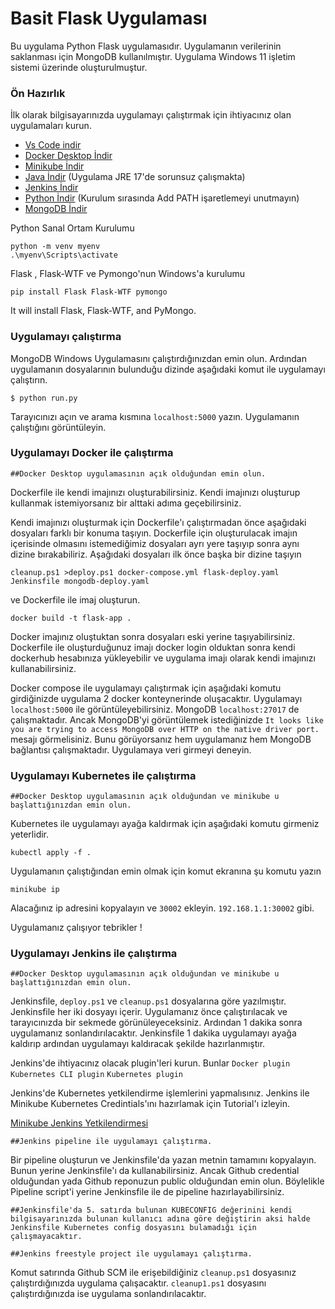 # Basit Flask Uygulaması

Bu uygulama Python Flask uygulamasıdır. Uygulamanın verilerinin saklanması için MongoDB kullanılmıştır. Uygulama Windows 11 işletim sistemi üzerinde oluşturulmuştur.

### Ön Hazırlık

İlk olarak bilgisayarınızda uygulamayı çalıştırmak için ihtiyacınız olan uygulamaları kurun.

- [Vs Code indir](https://code.visualstudio.com/)
- [Docker Desktop İndir](https://www.docker.com/products/docker-desktop/)
- [Minikube İndir](https://minikube.sigs.k8s.io/docs/)
- [Java İndir](https://www.oracle.com/tr/java/technologies/downloads/#java17) (Uygulama JRE 17'de sorunsuz çalışmakta)
- [Jenkins İndir](https://www.jenkins.io/)
- [Python İndir](https://www.python.org/downloads/) (Kurulum sırasında Add PATH işaretlemeyi unutmayın)
- [MongoDB İndir](https://www.mongodb.com/docs/manual/tutorial/install-mongodb-on-windows/)


Python Sanal Ortam Kurulumu

```
python -m venv myenv
.\myenv\Scripts\activate
```
Flask , Flask-WTF ve Pymongo'nun Windows'a kurulumu

```
pip install Flask Flask-WTF pymongo
```

It will install Flask, Flask-WTF, and PyMongo.

### Uygulamayı çalıştırma

MongoDB Windows Uygulamasını çalıştırdığınızdan emin olun. Ardından uygulamanın dosyalarının bulunduğu dizinde aşağıdaki komut ile uygulamayı çalıştırın.

```
$ python run.py
```

Tarayıcınızı açın ve arama kısmına `localhost:5000` yazın. Uygulamanın çalıştığını görüntüleyin.

### Uygulamayı Docker ile çalıştırma

`##Docker Desktop uygulamasının açık olduğundan emin olun.`

Dockerfile ile kendi imajınızı oluşturabilirsiniz. Kendi imajınızı oluşturup kullanmak istemiyorsanız bir alttaki adıma geçebilirsiniz.

Kendi imajınızı oluşturmak için Dockerfile'ı çalıştırmadan önce aşağıdaki dosyaları farklı bir konuma taşıyın. Dockerfile için oluşturulacak imajın içerisinde olmasını istemediğimiz dosyaları ayrı yere taşıyıp sonra aynı dizine bırakabiliriz. Aşağıdaki dosyaları ilk önce başka bir dizine taşıyın

`cleanup.ps1 >deploy.ps1 docker-compose.yml flask-deploy.yaml Jenkinsfile mongodb-deploy.yaml`

ve Dockerfile ile imaj oluşturun.

```
docker build -t flask-app .
```
Docker imajınız oluştuktan sonra dosyaları eski yerine taşıyabilirsiniz. Dockerfile ile oluşturduğunuz imajı docker login olduktan sonra kendi dockerhub hesabınıza yükleyebilir ve uygulama imajı olarak kendi imajınızı kullanabilirsiniz.

Docker compose ile uygulamayı çalıştırmak için aşağıdaki komutu girdiğinizde uygulama 2 docker konteynerinde oluşacaktır. Uygulamayı `localhost:5000` ile görüntüleyebilirsiniz. MongoDB `localhost:27017` de çalışmaktadır. Ancak MongoDB'yi görüntülemek istediğinizde `It looks like you are trying to access MongoDB over HTTP on the native driver port.` mesajı görmelisiniz. Bunu görüyorsanız hem uygulamanız hem MongoDB bağlantısı çalışmaktadır. Uygulamaya veri girmeyi deneyin.

### Uygulamayı Kubernetes ile çalıştırma

`##Docker Desktop uygulamasının açık olduğundan ve minikube u başlattığınızdan emin olun.`

Kubernetes ile uygulamayı ayağa kaldırmak için aşağıdaki komutu girmeniz yeterlidir.

```
kubectl apply -f .
```

Uygulamanın çalıştığından emin olmak için komut ekranına şu komutu yazın


```
minikube ip
```

Alacağınız ip adresini kopyalayın ve `30002` ekleyin. `192.168.1.1:30002` gibi.

Uygulamanız çalışıyor tebrikler !

### Uygulamayı Jenkins ile çalıştırma

`##Docker Desktop uygulamasının açık olduğundan ve minikube u başlattığınızdan emin olun.`

Jenkinsfile, `deploy.ps1` ve `cleanup.ps1` dosyalarına göre yazılmıştır. Jenkinsfile her iki dosyayı içerir. Uygulamanız önce çalıştırılacak ve tarayıcınızda bir sekmede görünüleyeceksiniz. Ardından 1 dakika sonra uygulamanız sonlandırılacaktır. Jenkinsfile 1 dakika uygulamayı ayağa kaldırıp ardından uygulamayı kaldıracak şekilde hazırlanmıştır.

Jenkins'de ihtiyacınız olacak plugin'leri kurun. Bunlar `Docker plugin` `Kubernetes CLI plugin` `Kubernetes plugin`

Jenkins'de Kubernetes yetkilendirme işlemlerini yapmalısınız. Jenkins ile Minikube Kubernetes Credintials'ını hazırlamak için Tutorial'ı izleyin. 

[Minikube Jenkins Yetkilendirmesi](https://www.youtube.com/watch?v=fodA9rM5xoo)

`##Jenkins pipeline ile uygulamayı çalıştırma.`

Bir pipeline oluşturun ve Jenkinsfile'da yazan metnin tamamını kopyalayın. Bunun yerine Jenkinsfile'ı da kullanabilirsiniz. Ancak Github credential olduğundan yada Github reponuzun public olduğundan emin olun. Böylelikle Pipeline script'i yerine Jenkinsfile ile de pipeline hazırlayabilirsiniz.

`##Jenkinsfile'da 5. satırda bulunan KUBECONFIG değerinini kendi bilgisayarınızda bulunan kullanıcı adına göre değiştirin aksi halde Jenkinsfile Kubernetes config dosyasını bulamadığı için çalışmayacaktır.`





`##Jenkins freestyle project ile uygulamayı çalıştırma.`

Komut satırında Github SCM ile erişebildiğiniz `cleanup.ps1` dosyasınız çalıştırdığınızda uygulama çalışacaktır. `cleanup1.ps1` dosyasını çalıştırdığınızda ise uygulama sonlandırılacaktır.

